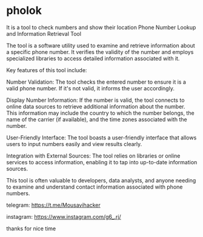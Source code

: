 # pholok
It is a tool to check numbers and show their location
Phone Number Lookup and Information Retrieval Tool

The tool is a software utility used to examine and retrieve information about a specific phone number. It verifies the validity of the number and employs specialized libraries to access detailed information associated with it.

Key features of this tool include:

Number Validation: The tool checks the entered number to ensure it is a valid phone number. If it's not valid, it informs the user accordingly.

Display Number Information: If the number is valid, the tool connects to online data sources to retrieve additional information about the number. This information may include the country to which the number belongs, the name of the carrier (if available), and the time zones associated with the number.

User-Friendly Interface: The tool boasts a user-friendly interface that allows users to input numbers easily and view results clearly.

Integration with External Sources: The tool relies on libraries or online services to access information, enabling it to tap into up-to-date information sources.

This tool is often valuable to developers, data analysts, and anyone needing to examine and understand contact information associated with phone numbers.

telegram: https://t.me/Mousavihacker

instagram: https://www.instagram.com/g6_.rj/

thanks for nice time



